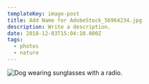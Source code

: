 ```yaml
---
templateKey: image-post
title: Add Name for AdobeStock_56964234.jpg
description: Write a description.
date: 2018-12-03T15:04:10.000Z
tags:
  - photos
  - nature
---
```

![Dog wearing sunglasses with a radio.](/img/AdobeStock_56964234.jpg)
